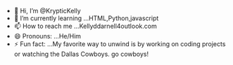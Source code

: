 - 👋 Hi, I’m @KrypticKelly
- 🌱 I’m currently learning ...HTML,Python,javascript
- 📫 How to reach me ...Kellyddarnell4outlook.com
- 😄 Pronouns: ...He/Him
- ⚡ Fun fact: ...My favorite way to unwind is by working on coding projects or watching the Dallas Cowboys. go cowboys!

<!---
KrypticKelly/KrypticKelly is a ✨ special ✨ repository because its `README.md` (this file) appears on your GitHub profile.
You can click the Preview link to take a look at your changes.
--->

